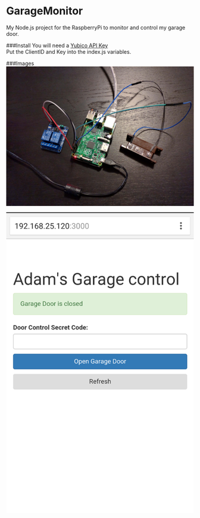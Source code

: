 # GarageMonitor
My Node.js project for the RaspberryPi to monitor and control my garage door.

###Install
You will need a [Yubico API Key]  
Put the ClientID and Key into the index.js variables. 


###Images
![RaspberryPi Setup](https://raw.githubusercontent.com/AdamLJohnson/GarageMonitor/master/public/images/RaspberryPiSetup.jpg)

![Screenshot](https://raw.githubusercontent.com/AdamLJohnson/GarageMonitor/master/public/images/Screenshot.png)


[Yubico API Key]: <https://upgrade.yubico.com/getapikey/>